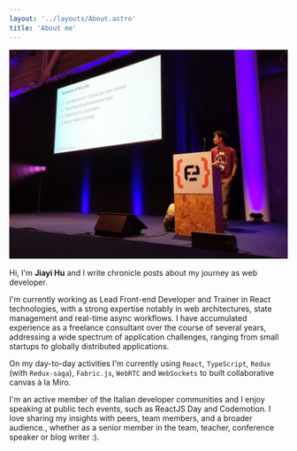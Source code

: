 ```yaml
---
layout: '../layouts/About.astro'
title: 'About me'
---
```


![Jiayi Hu](/images/speaking.jpg)
	
Hi, I'm **Jiayi Hu** and I write chronicle posts about my journey as web developer.

I'm currently working as Lead Front-end Developer and Trainer in React technologies, with a strong expertise notably in web architectures, state management and real-time async workflows.
I have accumulated experience as a freelance consultant over the course of several years, addressing a wide spectrum of application challenges, ranging from small startups to globally distributed applications.

On my day-to-day activities I'm currently using `React`, `TypeScript`, `Redux` (with `Redux-saga`), `Fabric.js`, `WebRTC` and `WebSockets` to built collaborative canvas à la Miro.

I'm an active member of the Italian developer communities and I enjoy speaking at public tech events, such as ReactJS Day and Codemotion. I love sharing my insights with peers, team members, and a broader audience., whether as a senior member in the team, teacher, conference speaker or blog writer :).
